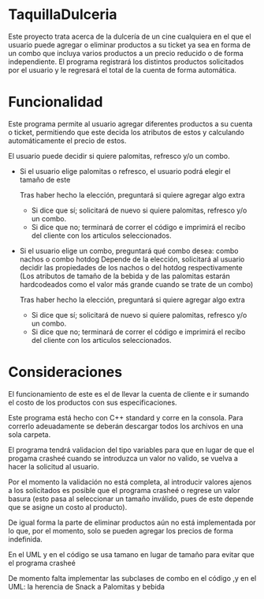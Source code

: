 # TaquillaDulceria
Este proyecto trata acerca de la dulcería de un cine cualquiera en el que el usuario puede agregar o eliminar productos a su ticket ya sea en forma de un combo que incluya varios productos a un precio reducido o de forma independiente. El programa registrará los distintos productos solicitados por el usuario y le regresará el total de la cuenta de forma automática.

# Funcionalidad
Este programa permite al usuario agregar diferentes productos a su cuenta o ticket, permitiendo que este decida los atributos de estos y calculando automáticamente el precio de estos.

El usuario puede decidir si quiere palomitas, refresco y/o un combo.

- Si el usuario elige palomitas o refresco, el usuario podrá elegir el tamaño de este
  
  Tras haber hecho la elección, preguntará si quiere agregar algo extra
    +  Si dice que sí; solicitará de nuevo si quiere palomitas, refresco y/o un combo.
    +  Si dice que no; terminará de correr el código e imprimirá el recibo del cliente con los articulos seleccionados.

- Si el usuario elige un combo, preguntará qué combo desea: combo nachos o combo hotdog
  Depende de la elección, solicitará al usuario decidir las propiedades de los nachos o del hotdog respectivamente
  (Los atributos de tamaño de la bebida y de las palomitas estarán hardcodeados como el valor más grande cuando se trate de un combo)
  
  Tras haber hecho la elección, preguntará si quiere agregar algo extra
    +  Si dice que sí; solicitará de nuevo si quiere palomitas, refresco y/o un combo.
    +  Si dice que no; terminará de correr el código e imprimirá el recibo del cliente con los articulos seleccionados.

  

# Consideraciones

El funcionamiento de este es el de llevar la cuenta de cliente e ir sumando el costo de los productos con sus especificaciones.

Este programa está hecho con C++ standard y corre en la consola.
Para correrlo adeuadamente se deberán descargar todos los archivos en una sola carpeta.

El programa tendrá validacion del tipo variables para que en lugar de que el progama crasheé cuando se introduzca un valor no valido, se vuelva a hacer la solicitud al usuario.

Por el momento la validación no está completa, al introducir valores ajenos a los solicitados es posible que el programa crasheé o regrese un valor basura (esto pasa al seleccionar un tamaño inválido, pues de este depende que se asigne un costo al producto).

De igual forma la parte de eliminar productos aún no está implementada por lo que, por el momento, solo se pueden agregar los precios de forma indefinida.

En el UML y en el código se usa tamano en lugar de tamaño para evitar que el programa crasheé

De momento falta implementar las subclases de combo en el código ,y en el UML: la herencia de Snack a Palomitas y bebida 
